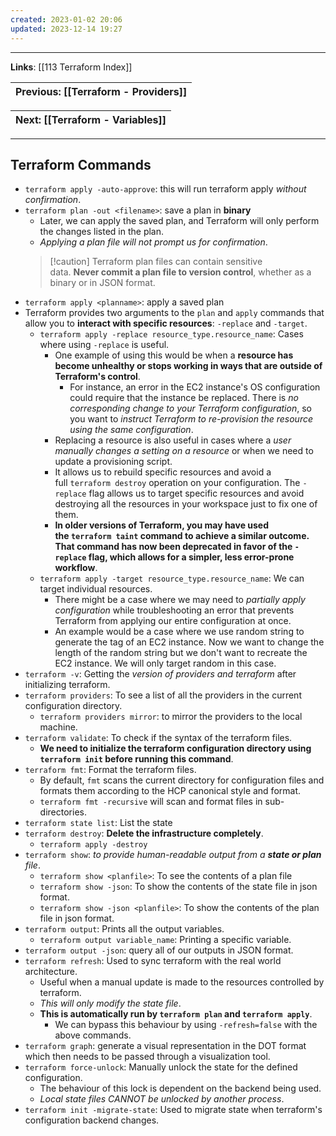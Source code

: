 ```yaml
---
created: 2023-01-02 20:06
updated: 2023-12-14 19:27
---
```

---
**Links**: [[113 Terraform Index]]

| Previous: [[Terraform - Providers]] |
|-|

| Next: [[Terraform - Variables]] |
|-|

---
## Terraform Commands
- `terraform apply -auto-approve`: this will run terraform apply *without confirmation*.
- `terraform plan -out <filename>`: save a plan in **binary**
	- Later, we can apply the saved plan, and Terraform will only perform the changes listed in the plan.
	- *Applying a plan file will not prompt us for confirmation*.
	 > [!caution] Terraform plan files can contain sensitive data. **Never commit a plan file to version control**, whether as a binary or in JSON format.
- `terraform apply <planname>`: apply a saved plan
- Terraform provides two arguments to the `plan` and `apply` commands that allow you to **interact with specific resources**: `-replace` and `-target`.
	- `terraform apply -replace resource_type.resource_name`: Cases where using `-replace` is useful.
		- One example of using this would be when a **resource has become unhealthy or stops working in ways that are outside of Terraform's control**.
			- For instance, an error in the EC2 instance's OS configuration could require that the instance be replaced. There is *no corresponding change to your Terraform configuration*, so you want to *instruct Terraform to re-provision the resource using the same configuration*.
		- Replacing a resource is also useful in cases where a *user manually changes a setting on a resource* or when we need to update a provisioning script. 
		- It allows us to rebuild specific resources and avoid a full `terraform destroy` operation on your configuration. The `-replace` flag allows us to target specific resources and avoid destroying all the resources in your workspace just to fix one of them.
		- **In older versions of Terraform, you may have used the `terraform taint` command to achieve a similar outcome. That command has now been deprecated in favor of the `-replace` flag, which allows for a simpler, less error-prone workflow**.
	- `terraform apply -target resource_type.resource_name`: We can target individual resources.
		- There might be a case where we may need to *partially apply configuration* while troubleshooting an error that prevents Terraform from applying our entire configuration at once.
		- An example would be a case where we use random string to generate the tag of an EC2 instance. Now we want to change the length of the random string but we don't want to recreate the EC2 instance. We will only target random in this case.
- `terraform -v`: Getting the *version of providers and terraform* after initializing terraform.
- `terraform providers`: To see a list of all the providers in the current configuration directory.
	- `terraform providers mirror`: to mirror the providers to the local machine.
- `terraform validate`: To check if the syntax of the terraform files.
	- **We need to initialize the terraform configuration directory using `terraform init` before running this command**.
- `terraform fmt`: Format the terraform files.
	- By default, `fmt` scans the current directory for configuration files and formats them according to the HCP canonical style and format. 
	- `terraform fmt -recursive` will scan and format files in sub-directories.
- `terraform state list`: List the state
- `terraform destroy`: **Delete the infrastructure completely**.
	- `terraform apply -destroy`
- `terraform show`: *to provide human-readable output from a **state or plan** file*.
	- `terraform show <planfile>`: To see the contents of a plan file
	- `terraform show -json`: To show the contents of the state file in json format.
	- `terraform show -json <planfile>`: To show the contents of the plan file in json format.
- `terraform output`: Prints all the output variables.
	- `terraform output variable_name`: Printing a specific variable. 
- `terraform output -json`: query all of our outputs in JSON format.
- `terraform refresh`: Used to sync terraform with the real world architecture.
	- Useful when a manual update is made to the resources controlled by terraform.
	- *This will only modify the state file*.
	- **This is automatically run by `terraform plan` and `terraform apply`**.
		- We can bypass this behaviour by using `-refresh=false` with the above commands.
- `terraform graph`: generate a visual representation in the DOT format which then needs to be passed through a visualization tool.
- `terraform force-unlock`: Manually unlock the state for the defined configuration.
	- The behaviour of this lock is dependent on the backend being used. 
	- *Local state files CANNOT be unlocked by another process*.
- `terraform init -migrate-state`: Used to migrate state when terraform's configuration backend changes.